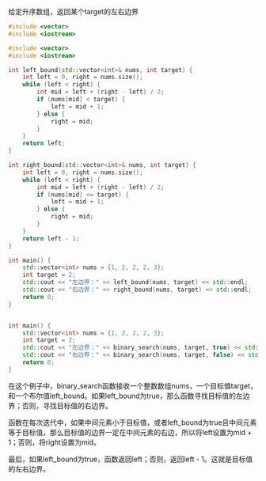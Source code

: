 给定升序数组，返回某个target的左右边界

``` cpp
#include <vector>
#include <iostream>

#include <vector>
#include <iostream>

int left_bound(std::vector<int>& nums, int target) {
    int left = 0, right = nums.size();
    while (left < right) {
        int mid = left + (right - left) / 2;
        if (nums[mid] < target) {
            left = mid + 1;
        } else {
            right = mid;
        }
    }
    return left;
}

int right_bound(std::vector<int>& nums, int target) {
    int left = 0, right = nums.size();
    while (left < right) {
        int mid = left + (right - left) / 2;
        if (nums[mid] <= target) {
            left = mid + 1;
        } else {
            right = mid;
        }
    }
    return left - 1;
}

int main() {
    std::vector<int> nums = {1, 2, 2, 2, 3};
    int target = 2;
    std::cout << "左边界：" << left_bound(nums, target) << std::endl;
    std::cout << "右边界：" << right_bound(nums, target) << std::endl;
    return 0;
}


int main() {
    std::vector<int> nums = {1, 2, 2, 2, 3};
    int target = 2;
    std::cout << "左边界：" << binary_search(nums, target, true) << std::endl;
    std::cout << "右边界：" << binary_search(nums, target, false) << std::endl;
    return 0;
}
```
在这个例子中，binary_search函数接收一个整数数组nums，一个目标值target，和一个布尔值left_bound。如果left_bound为true，那么函数寻找目标值的左边界；否则，寻找目标值的右边界。

函数在每次迭代中，如果中间元素小于目标值，或者left_bound为true且中间元素等于目标值，那么目标值的边界一定在中间元素的右边，所以将left设置为mid + 1；否则，将right设置为mid。

最后，如果left_bound为true，函数返回left；否则，返回left - 1。这就是目标值的左右边界。
